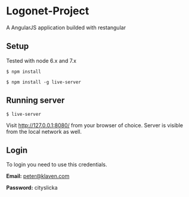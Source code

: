 # Logonet-Project
A AngularJS application builded with restangular

## Setup

Tested with node 6.x and 7.x

```
$ npm install
```

```
$ npm install -g live-server
```

## Running server

```
$ live-server
```
Visit http://127.0.0.1:8080/ from your browser of choice.
Server is visible from the local network as well.

## Login 

To login you need to use this credentials. 

**Email:** peter@klaven.com

**Password:** cityslicka
